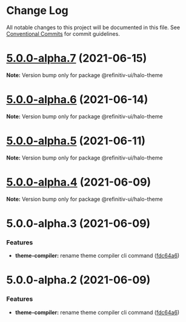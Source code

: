 # Change Log

All notable changes to this project will be documented in this file.
See [Conventional Commits](https://conventionalcommits.org) for commit guidelines.

# [5.0.0-alpha.7](https://git.sami.int.thomsonreuters.com/elf/refinitiv-ui/compare/@refinitiv-ui/halo-theme@5.0.0-alpha.6...@refinitiv-ui/halo-theme@5.0.0-alpha.7) (2021-06-15)

**Note:** Version bump only for package @refinitiv-ui/halo-theme





# [5.0.0-alpha.6](https://git.sami.int.thomsonreuters.com/elf/refinitiv-ui/compare/@refinitiv-ui/halo-theme@5.0.0-alpha.5...@refinitiv-ui/halo-theme@5.0.0-alpha.6) (2021-06-14)

**Note:** Version bump only for package @refinitiv-ui/halo-theme





# [5.0.0-alpha.5](https://git.sami.int.thomsonreuters.com/elf/refinitiv-ui/compare/@refinitiv-ui/halo-theme@5.0.0-alpha.4...@refinitiv-ui/halo-theme@5.0.0-alpha.5) (2021-06-11)

**Note:** Version bump only for package @refinitiv-ui/halo-theme





# [5.0.0-alpha.4](https://git.sami.int.thomsonreuters.com/elf/refinitiv-ui/compare/@refinitiv-ui/halo-theme@5.0.0-alpha.3...@refinitiv-ui/halo-theme@5.0.0-alpha.4) (2021-06-09)

**Note:** Version bump only for package @refinitiv-ui/halo-theme





# 5.0.0-alpha.3 (2021-06-09)


### Features

* **theme-compiler:** rename theme compiler cli command ([fdc64a6](https://git.sami.int.thomsonreuters.com/elf/refinitiv-ui/commits/fdc64a66b5b003d3e039f3d8ebb77fe1a06e7729))





# 5.0.0-alpha.2 (2021-06-09)


### Features

* **theme-compiler:** rename theme compiler cli command ([fdc64a6](https://git.sami.int.thomsonreuters.com/elf/refinitiv-ui/commits/fdc64a66b5b003d3e039f3d8ebb77fe1a06e7729))
